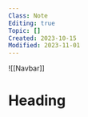 ```yaml
---
Class: Note
Editing: true
Topic: []
Created: 2023-10-15
Modified: 2023-11-01
---
```


![[Navbar]]

# Heading
